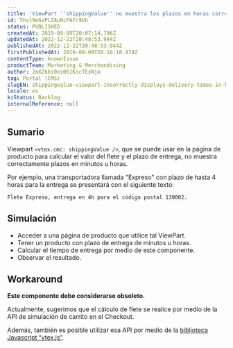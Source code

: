 ```yaml
---
title: 'ViewPart ''shippingValue'' no muestra los plazos en horas correctamente'
id: 5hvl9eGxPLZAuNcFAFc9Vb
status: PUBLISHED
createdAt: 2019-09-09T20:07:14.796Z
updatedAt: 2022-12-22T20:48:53.944Z
publishedAt: 2022-12-22T20:48:53.944Z
firstPublishedAt: 2019-09-09T20:16:10.874Z
contentType: knownIssue
productTeam: Marketing & Merchandising
author: 2mXZkbi0oi061KicTExNjo
tag: Portal (CMS)
slugEN: shippingvalue-viewpart-incorrectly-displays-delivery-times-in-hours
locale: es
kiStatus: Backlog
internalReference: null
---
```


## Sumario

Viewpart `<vtex.cmc: shippingValue />`, que se puede usar en la página de producto para calcular el valor del flete y el plazo de entrega, no muestra correctamente plazos en minutos u horas.

Por ejemplo, una transportadora llamada "Expreso" con plazo de hasta 4 horas para  la entrega se presentará con el siguiente texto:

`Flete Expreso, entrega en 4h para el código postal 130002.`

## Simulación

- Acceder a una página de producto que utilice tal ViewPart.
- Tener un producto con plazo de entrega de minutos u horas.
- Calcular el tiempo de entrega por medio de este componente.
- Observar el resultado.

## Workaround

__Este componente debe considerarse obsoleto.__

Actualmente, sugerimos que el cálculo de flete se realice por medio de la API de simulación de carrito en el Checkout.

Además, también es posible utilizar esa API por medio de la [biblioteca Javascript “vtex.js”](https://github.com/vtex/vtex.js/tree/master/docs/checkout#simulateshippingitems-postalcode-country-saleschannel-deprecated).


